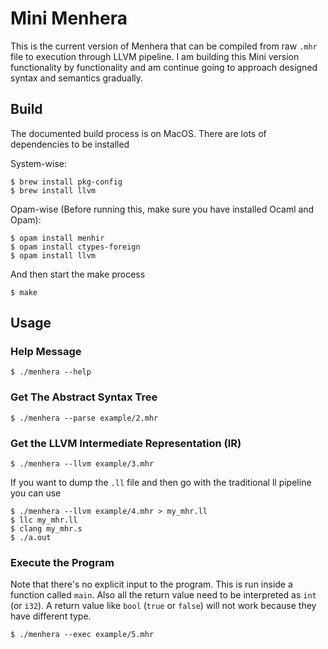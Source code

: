 # Mini Menhera

This is the current version of Menhera that can be compiled from raw `.mhr` file to execution through LLVM pipeline.
I am building this Mini version functionality by functionality and am continue going to approach designed syntax and
semantics gradually.

## Build

The documented build process is on MacOS. There are lots of dependencies to be installed

System-wise:

```
$ brew install pkg-config
$ brew install llvm
```

Opam-wise (Before running this, make sure you have installed Ocaml and Opam):

```
$ opam install menhir
$ opam install ctypes-foreign
$ opam install llvm
```

And then start the make process

```
$ make
```

## Usage

### Help Message

```
$ ./menhera --help
```

### Get The Abstract Syntax Tree

```
$ ./menhera --parse example/2.mhr
```

### Get the LLVM Intermediate Representation (IR)

```
$ ./menhera --llvm example/3.mhr
```

If you want to dump the `.ll` file and then go with the traditional ll pipeline you can use

```
$ ./menhera --llvm example/4.mhr > my_mhr.ll
$ llc my_mhr.ll
$ clang my_mhr.s
$ ./a.out
```

### Execute the Program

Note that there's no explicit input to the program. This is run inside a function called `main`. Also all the return
value need to be interpreted as `int` (or `i32`). A return value like `bool` (`true` or `false`) will not work because
they have different type.

```
$ ./menhera --exec example/5.mhr
```
